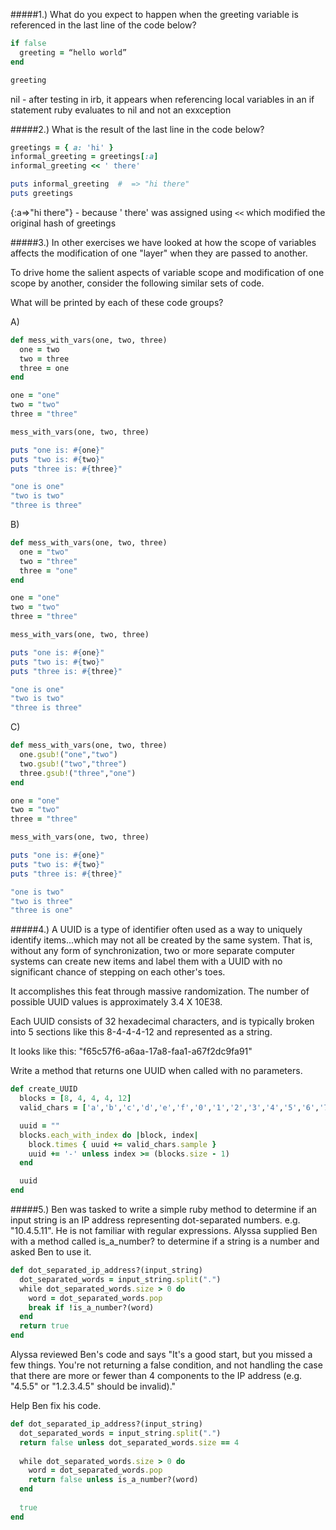 #####1.) What do you expect to happen when the greeting variable is referenced in the last line of the code below?
```ruby
if false
  greeting = “hello world”
end

greeting
```

nil - after testing in irb, it appears when referencing local variables in an if statement ruby evaluates to nil and not an exxception

#####2.) What is the result of the last line in the code below?
```ruby
greetings = { a: 'hi' }
informal_greeting = greetings[:a]
informal_greeting << ' there'

puts informal_greeting  #  => "hi there"
puts greetings
```

{:a=>"hi there"} - because ' there' was assigned using `<<` which modified the original hash of greetings

#####3.) In other exercises we have looked at how the scope of variables affects the modification of one "layer" when they are passed to another.

To drive home the salient aspects of variable scope and modification of one scope by another, consider the following similar sets of code.

What will be printed by each of these code groups?

A)

```ruby
def mess_with_vars(one, two, three)
  one = two
  two = three
  three = one
end

one = "one"
two = "two"
three = "three"

mess_with_vars(one, two, three)

puts "one is: #{one}"
puts "two is: #{two}"
puts "three is: #{three}"
```

```ruby
"one is one"
"two is two"
"three is three"
```

B)

```ruby
def mess_with_vars(one, two, three)
  one = "two"
  two = "three"
  three = "one"
end

one = "one"
two = "two"
three = "three"

mess_with_vars(one, two, three)

puts "one is: #{one}"
puts "two is: #{two}"
puts "three is: #{three}"
```

```ruby
"one is one"
"two is two"
"three is three"
```

C)

```ruby
def mess_with_vars(one, two, three)
  one.gsub!("one","two")
  two.gsub!("two","three")
  three.gsub!("three","one")
end

one = "one"
two = "two"
three = "three"

mess_with_vars(one, two, three)

puts "one is: #{one}"
puts "two is: #{two}"
puts "three is: #{three}"
```

```ruby
"one is two"
"two is three"
"three is one"
```

#####4.) A UUID is a type of identifier often used as a way to uniquely identify items...which may not all be created by the same system. That is, without any form of synchronization, two or more separate computer systems can create new items and label them with a UUID with no significant chance of stepping on each other's toes.

It accomplishes this feat through massive randomization. The number of possible UUID values is approximately 3.4 X 10E38.

Each UUID consists of 32 hexadecimal characters, and is typically broken into 5 sections like this 8-4-4-4-12 and represented as a string.

It looks like this: "f65c57f6-a6aa-17a8-faa1-a67f2dc9fa91"

Write a method that returns one UUID when called with no parameters.

```ruby
def create_UUID
  blocks = [8, 4, 4, 4, 12]
  valid_chars = ['a','b','c','d','e','f','0','1','2','3','4','5','6','7','8','9'] 

  uuid = ""
  blocks.each_with_index do |block, index|
    block.times { uuid += valid_chars.sample }
    uuid += '-' unless index >= (blocks.size - 1)
  end

  uuid
end
```

#####5.) Ben was tasked to write a simple ruby method to determine if an input string is an IP address representing dot-separated numbers. e.g. "10.4.5.11". He is not familiar with regular expressions. Alyssa supplied Ben with a method called is_a_number? to determine if a string is a number and asked Ben to use it.
```ruby
def dot_separated_ip_address?(input_string)
  dot_separated_words = input_string.split(".")
  while dot_separated_words.size > 0 do
    word = dot_separated_words.pop
    break if !is_a_number?(word)
  end
  return true
end
```

Alyssa reviewed Ben's code and says "It's a good start, but you missed a few things. You're not returning a false condition, and not handling the case that there are more or fewer than 4 components to the IP address (e.g. "4.5.5" or "1.2.3.4.5" should be invalid)."

Help Ben fix his code.

```ruby
def dot_separated_ip_address?(input_string)
  dot_separated_words = input_string.split(".")
  return false unless dot_separated_words.size == 4
  
  while dot_separated_words.size > 0 do
    word = dot_separated_words.pop
    return false unless is_a_number?(word)
  end
  
  true
end
```
